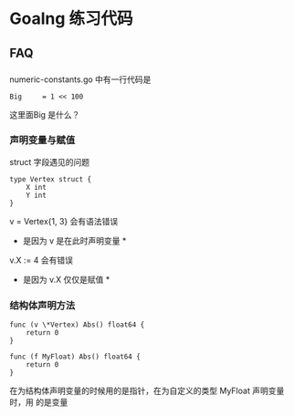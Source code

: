 # Goalng 练习代码

## FAQ

###

numeric-constants.go 中有一行代码是

    Big     = 1 << 100

这里面Big 是什么？

### 声明变量与赋值<a id="sec-1-1-2" name="sec-1-1-2"></a>

struct 字段遇见的问题

    type Vertex struct {
        X int
        Y int
    }

v = Vertex{1, 3} 会有语法错误
-   是因为 v 是在此时声明变量 \*

v.X := 4 会有错误
-   是因为 v.X 仅仅是赋值 \*

### 结构体声明方法<a id="sec-1-1-3" name="sec-1-1-3"></a>

    func (v \*Vertex) Abs() float64 {
        return 0
    }

    func (f MyFloat) Abs() float64 {
        return 0
    }

在为结构体声明变量的时候用的是指针，在为自定义的类型 MyFloat 声明变量时，用
的是变量

